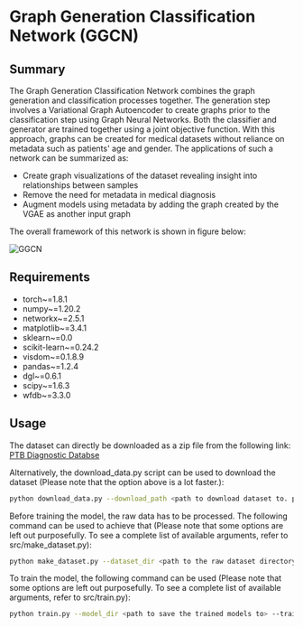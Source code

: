 # Graph Generation Classification Network (GGCN)

## Summary
The Graph Generation Classification Network combines the graph generation and classification processes together. The generation step involves a Variational Graph Autoencoder to create graphs prior to the classification step using Graph Neural Networks. Both the classifier and generator are trained together using a joint objective function. With this approach, graphs can be created for medical datasets without reliance on metadata such as patients' age and gender. The applications of such a network can be summarized as:

* Create graph visualizations of the dataset revealing insight into relationships between samples
* Remove the need for metadata in medical diagnosis
* Augment models using metadata by adding the graph created by the VGAE as another input graph

The overall framework of this network is shown in figure below:

![GGCN](https://github.com/MasoudMo/graph_generation_classification_network/blob/master/docs/GGCN.PNG?raw=true)

## Requirements
<ul>
<li>torch~=1.8.1</li>
<li>numpy~=1.20.2</li>
<li>networkx~=2.5.1</li>
<li>matplotlib~=3.4.1</li>
<li>sklearn~=0.0</li>
<li>scikit-learn~=0.24.2</li>
<li>visdom~=0.1.8.9</li>
<li>pandas~=1.2.4</li>
<li>dgl~=0.6.1</li>
<li>scipy~=1.6.3</li>
<li>wfdb~=3.3.0</li>
</ul>

## Usage

The dataset can directly be downloaded as a zip file from the following link: 
[PTB Diagnostic Databse](https://www.physionet.org/content/ptbdb/1.0.0/)

Alternatively, the download_data.py script can be used to download the dataset (Please note that the option above is a lot faster.):
```sh
python download_data.py --download_path <path to download dataset to. preferably "../data"> 
```

Before training the model, the raw data has to be processed. The following command can be used to achieve that (Please note that some options are left out purposefully. To see a complete list of available arguments, refer to src/make_dataset.py):
```sh
python make_dataset.py --dataset_dir <path to the raw dataset directory> --output_dir <path to save the processsed data to> --num_comps <number of reduction components>
```

To train the model, the following command can be used (Please note that some options are left out purposefully. To see a complete list of available arguments, refer to src/train.py):
```sh
python train.py --model_dir <path to save the trained models to> --train_data_dir <path to the processed dataset> --train_label_dir <path to dataset labels> --input_dim <input dimension. must match number of reduction components> --epochs <number of training epochs>
```
